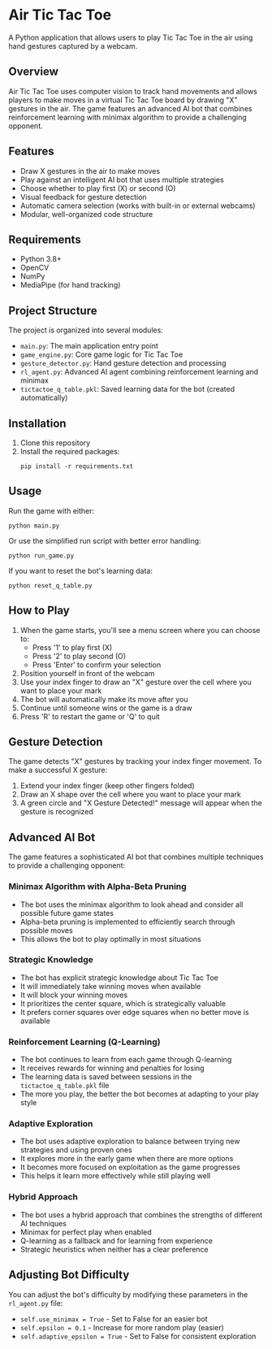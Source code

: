 # Air Tic Tac Toe

A Python application that allows users to play Tic Tac Toe in the air using hand gestures captured by a webcam.

## Overview

Air Tic Tac Toe uses computer vision to track hand movements and allows players to make moves in a virtual Tic Tac Toe board by drawing "X" gestures in the air. The game features an advanced AI bot that combines reinforcement learning with minimax algorithm to provide a challenging opponent.

## Features

- Draw X gestures in the air to make moves
- Play against an intelligent AI bot that uses multiple strategies
- Choose whether to play first (X) or second (O)
- Visual feedback for gesture detection
- Automatic camera selection (works with built-in or external webcams)
- Modular, well-organized code structure

## Requirements

- Python 3.8+
- OpenCV
- NumPy
- MediaPipe (for hand tracking)

## Project Structure

The project is organized into several modules:

- `main.py`: The main application entry point
- `game_engine.py`: Core game logic for Tic Tac Toe
- `gesture_detector.py`: Hand gesture detection and processing
- `rl_agent.py`: Advanced AI agent combining reinforcement learning and minimax
- `tictactoe_q_table.pkl`: Saved learning data for the bot (created automatically)

## Installation

1. Clone this repository
2. Install the required packages:
   ```
   pip install -r requirements.txt
   ```

## Usage

Run the game with either:
```
python main.py
```

Or use the simplified run script with better error handling:
```
python run_game.py
```

If you want to reset the bot's learning data:
```
python reset_q_table.py
```

## How to Play

1. When the game starts, you'll see a menu screen where you can choose to:
   - Press '1' to play first (X)
   - Press '2' to play second (O)
   - Press 'Enter' to confirm your selection
2. Position yourself in front of the webcam
3. Use your index finger to draw an "X" gesture over the cell where you want to place your mark
4. The bot will automatically make its move after you
5. Continue until someone wins or the game is a draw
6. Press 'R' to restart the game or 'Q' to quit

## Gesture Detection

The game detects "X" gestures by tracking your index finger movement. To make a successful X gesture:

1. Extend your index finger (keep other fingers folded)
2. Draw an X shape over the cell where you want to place your mark
3. A green circle and "X Gesture Detected!" message will appear when the gesture is recognized

## Advanced AI Bot

The game features a sophisticated AI bot that combines multiple techniques to provide a challenging opponent:

### Minimax Algorithm with Alpha-Beta Pruning
- The bot uses the minimax algorithm to look ahead and consider all possible future game states
- Alpha-beta pruning is implemented to efficiently search through possible moves
- This allows the bot to play optimally in most situations

### Strategic Knowledge
- The bot has explicit strategic knowledge about Tic Tac Toe
- It will immediately take winning moves when available
- It will block your winning moves
- It prioritizes the center square, which is strategically valuable
- It prefers corner squares over edge squares when no better move is available

### Reinforcement Learning (Q-Learning)
- The bot continues to learn from each game through Q-learning
- It receives rewards for winning and penalties for losing
- The learning data is saved between sessions in the `tictactoe_q_table.pkl` file
- The more you play, the better the bot becomes at adapting to your play style

### Adaptive Exploration
- The bot uses adaptive exploration to balance between trying new strategies and using proven ones
- It explores more in the early game when there are more options
- It becomes more focused on exploitation as the game progresses
- This helps it learn more effectively while still playing well

### Hybrid Approach
- The bot uses a hybrid approach that combines the strengths of different AI techniques
- Minimax for perfect play when enabled
- Q-learning as a fallback and for learning from experience
- Strategic heuristics when neither has a clear preference

## Adjusting Bot Difficulty

You can adjust the bot's difficulty by modifying these parameters in the `rl_agent.py` file:
- `self.use_minimax = True` - Set to False for an easier bot
- `self.epsilon = 0.1` - Increase for more random play (easier)
- `self.adaptive_epsilon = True` - Set to False for consistent exploration 